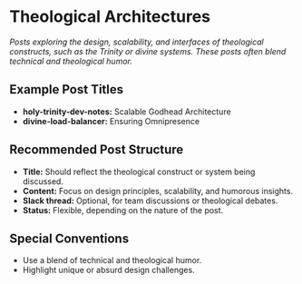 # Theological Architectures

*Posts exploring the design, scalability, and interfaces of theological constructs, such as the Trinity or divine systems. These posts often blend technical and theological humor.*

## Example Post Titles
- **holy-trinity-dev-notes:** Scalable Godhead Architecture
- **divine-load-balancer:** Ensuring Omnipresence

## Recommended Post Structure
- **Title:** Should reflect the theological construct or system being discussed.
- **Content:** Focus on design principles, scalability, and humorous insights.
- **Slack thread:** Optional, for team discussions or theological debates.
- **Status:** Flexible, depending on the nature of the post.

## Special Conventions
- Use a blend of technical and theological humor.
- Highlight unique or absurd design challenges.
